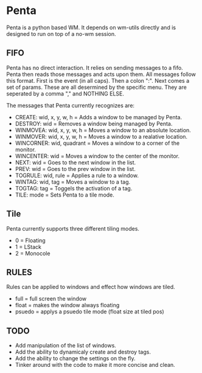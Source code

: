 Penta
=====
Penta is a python based WM.
It depends on wm-utils directly and is designed to run on top of a no-wm session.

FIFO
----
Penta has no direct interaction. It relies on sending messages to a fifo. Penta then reads those messages and acts upon them.
All messages follow this format. First is the event (in all caps). Then a colon ":". Next comes a set of params. These are all desermined by the specific menu. They are seperated by a comma "," and NOTHING ELSE.

The messages that Penta currently recognizes are:
* CREATE: wid, x, y, w, h = Adds a window to be managed by Penta.
* DESTROY: wid = Removes a window being managed by Penta.
* WINMOVEA: wid, x, y, w, h = Moves a window to an absolute location.
* WINMOVER: wid, x, y, w, h = Moves a window to a realative location.
* WINCORNER: wid, quadrant = Moves a window to a corner of the monitor.
* WINCENTER: wid = Moves a window to the center of the monitor.
* NEXT: wid = Goes to the next window in the list.
* PREV: wid = Goes to the prev window in the list.
* TOGRULE: wid, rule = Applies a rule to a window.
* WINTAG: wid, tag = Moves a window to a tag.
* TOGTAG: tag = Toggels the activation of a tag.
* TILE: mode = Sets Penta to a tile mode.

Tile
----
Penta currently supports three different tiling modes.
* 0 = Floating
* 1 = LStack
* 2 = Monocole

RULES
-----
Rules can be applied to windows and effect how windows are tiled.
* full = full screen the window
* float = makes the window always floating
* psuedo = applys a psuedo tile mode (float size at tiled pos)

TODO
----
* Add manipulation of the list of windows.
* Add the ability to dynamicaly create and destroy tags.
* Add the ability to change the settings on the fly.
* Tinker around with the code to make it more concise and clean.
